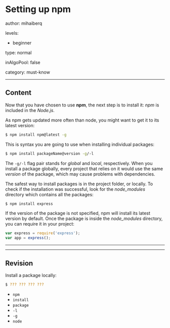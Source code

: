 # Setting up npm
author: mihaiberq

levels:
  - beginner

type: normal

inAlgoPool: false

category: must-know


---
## Content

Now that you have chosen to use **npm**, the next step is to install it: *npm* is included in the *Node.js*.

As npm gets updated more often than node, you might want to get it to its latest version:
```bash
$ npm install npm@latest -g
```

This is syntax you are going to use when installing individual packages:
```bash
$ npm install packageName@version -g/-l
```
The `-g/-l` flag pair stands for *global* and *local*, respectively. When you install a package globally, every project that relies on it would use the same *version* of the package, which may cause problems with dependencies.

The safest way to install packages is in the project folder, or locally. To check if the installation was successful, look for the *node_modules* directory which contains all the packages:
```bash
$ npm install express
```
If the version of the package is not specified, npm will install its latest version by default. Once the package is inside the *node_modules* directory, you can require it in your project:
```javascript
var express = require('express');
var app = express();
```
---
---
## Revision

Install a package locally:
```bash
$ ??? ??? ??? ???
```
* `npm`
* `install`
* `package`
* `-l`
* `-g`
* `node`
